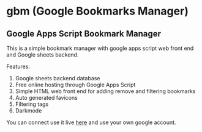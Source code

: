 # gbm (Google Bookmarks Manager)

## Google Apps Script Bookmark Manager

This is a simple bookmark manager with google apps script web front end and Google sheets backend.

Features:
1. Google sheets backend database
2. Free online hosting through Google Apps Script
3. Simple HTML web front end for adding remove and filtering bookmarks
4. Auto generated favicons
5. Filtering tags
6. Darkmode

You can connect use it live [here](http://str.ath.cx/) and use your own google account.
